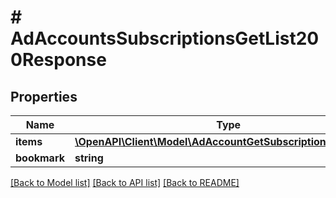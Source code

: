 # # AdAccountsSubscriptionsGetList200Response

## Properties

Name | Type | Description | Notes
------------ | ------------- | ------------- | -------------
**items** | [**\OpenAPI\Client\Model\AdAccountGetSubscriptionResponse[]**](AdAccountGetSubscriptionResponse.md) |  |
**bookmark** | **string** |  | [optional]

[[Back to Model list]](../../README.md#models) [[Back to API list]](../../README.md#endpoints) [[Back to README]](../../README.md)
